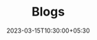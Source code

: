 ---
title: "Blogs"
date: 2023-03-15T10:30:00+05:30
draft: false
description: "Learn more about me and my background"
layout: "blogs"
url: "/blogs/"
---